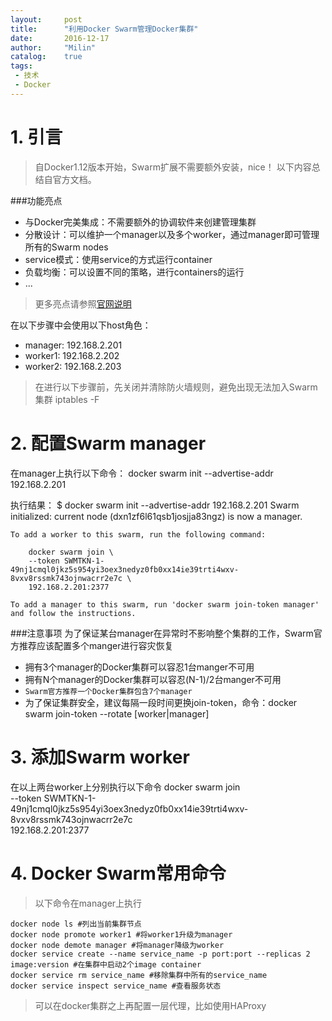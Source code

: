 ```yaml
---
layout:     post
title:      "利用Docker Swarm管理Docker集群"
date:       2016-12-17
author:     "Milin"
catalog:    true
tags:
 - 技术
 - Docker
---
```


# 1. 引言
>自Docker1.12版本开始，Swarm扩展不需要额外安装，nice！
>以下内容总结自官方文档。

###功能亮点
* 与Docker完美集成：不需要额外的协调软件来创建管理集群
* 分散设计：可以维护一个manager以及多个worker，通过manager即可管理所有的Swarm nodes
* service模式：使用service的方式运行container
* 负载均衡：可以设置不同的策略，进行containers的运行
* ...

>更多亮点请参照[官网说明](https://docs.docker.com/engine/swarm/)

在以下步骤中会使用以下host角色：
* manager: 192.168.2.201
* worker1: 192.168.2.202
* worker2: 192.168.2.203

>在进行以下步骤前，先关闭并清除防火墙规则，避免出现无法加入Swarm集群
>iptables -F

# 2. 配置Swarm manager
在manager上执行以下命令：
    docker swarm init --advertise-addr 192.168.2.201

执行结果：
    $ docker swarm init --advertise-addr 192.168.2.201
    Swarm initialized: current node (dxn1zf6l61qsb1josjja83ngz) is now a manager.

    To add a worker to this swarm, run the following command:

        docker swarm join \
        --token SWMTKN-1-49nj1cmql0jkz5s954yi3oex3nedyz0fb0xx14ie39trti4wxv-8vxv8rssmk743ojnwacrr2e7c \
        192.168.2.201:2377

    To add a manager to this swarm, run 'docker swarm join-token manager' and follow the instructions.

###注意事项
为了保证某台manager在异常时不影响整个集群的工作，Swarm官方推荐应该配置多个manger进行容灾恢复
* 拥有3个manager的Docker集群可以容忍1台manger不可用
* 拥有N个manager的Docker集群可以容忍(N-1)/2台manger不可用
* `Swarm官方推荐一个Docker集群包含7个manager`
* 为了保证集群安全，建议每隔一段时间更换join-token，命令：docker swarm join-token  --rotate [worker|manager]

# 3. 添加Swarm worker
在以上两台worker上分别执行以下命令
    docker swarm join \
    --token SWMTKN-1-49nj1cmql0jkz5s954yi3oex3nedyz0fb0xx14ie39trti4wxv-8vxv8rssmk743ojnwacrr2e7c \
    192.168.2.201:2377

# 4. Docker Swarm常用命令
> 以下命令在manager上执行

    docker node ls #列出当前集群节点
    docker node promote worker1 #将worker1升级为manager
    docker node demote manager #将manager降级为worker
    docker service create --name service_name -p port:port --replicas 2 image:version #在集群中启动2个image container
    docker service rm service_name #移除集群中所有的service_name
    docker service inspect service_name #查看服务状态

>可以在docker集群之上再配置一层代理，比如使用HAProxy